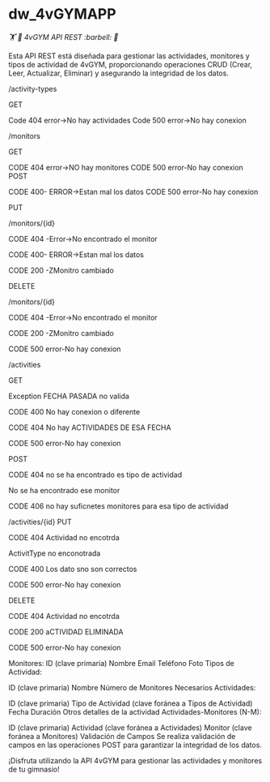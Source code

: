 # dw_4vGYMAPP
<em>:weight_lifting: :muscle: 4vGYM API REST :barbell:  :muscle:</em>


Esta API REST está diseñada para gestionar las actividades, monitores y tipos de actividad de 4vGYM, proporcionando operaciones CRUD (Crear, Leer, Actualizar, Eliminar) y asegurando la integridad de los datos.


/activity-types


GET


Code 404 error->No hay actividades
Code 500 error->No hay conexion

/monitors


GET 



CODE 404 error->NO hay monitores
CODE 500 error-No hay conexion
POST



CODE 400- ERROR->Estan mal los datos
CODE 500 error-No hay conexion

PUT


/monitors/{id}



CODE 404 -Error->No encontrado el monitor


CODE 400- ERROR->Estan mal los datos


CODE 200 -ZMonitro cambiado



DELETE



/monitors/{id}




CODE 404 -Error->No encontrado el monitor



CODE 200 -ZMonitro cambiado



CODE 500 error-No hay conexion



/activities



GET



Exception FECHA PASADA no valida


CODE 400 No hay conexion o diferente


CODE 404 No hay ACTIVIDADES DE ESA FECHA


CODE 500 error-No hay conexion



POST



CODE 404 no se ha encontrado es tipo de actividad


No se ha encontrado ese monitor


CODE 406 no hay suficnetes monitores para esa tipo de actividad



/activities/{id}
PUT


CODE 404 Actividad no encotrda


ActivitType no enconotrada


CODE 400 Los dato sno son correctos


CODE 500 error-No hay conexion

DELETE



CODE 404 Actividad no encotrda


CODE 200 aCTIVIDAD ELIMINADA


CODE 500 error-No hay conexion



Monitores:
ID (clave primaria)
Nombre
Email
Teléfono
Foto
Tipos de Actividad:

ID (clave primaria)
Nombre
Número de Monitores Necesarios
Actividades:

ID (clave primaria)
Tipo de Actividad (clave foránea a Tipos de Actividad)
Fecha
Duración
Otros detalles de la actividad
Actividades-Monitores (N-M):

ID (clave primaria)
Actividad (clave foránea a Actividades)
Monitor (clave foránea a Monitores)
Validación de Campos
Se realiza validación de campos en las operaciones POST para garantizar la integridad de los datos.

¡Disfruta utilizando la API 4vGYM para gestionar las actividades y monitores de tu gimnasio!
